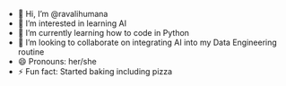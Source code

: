 - 👋 Hi, I’m @ravalihumana
- 👀 I’m interested in learning AI
- 🌱 I’m currently learning how to code in Python
- 💞️ I’m looking to collaborate on integrating AI into my Data Engineering routine
- 😄 Pronouns: her/she
- ⚡ Fun fact: Started baking including pizza

<!---
ravalihumana/ravalihumana is a ✨ special ✨ repository because its `README.md` (this file) appears on your GitHub profile.
You can click the Preview link to take a look at your changes.
--->
